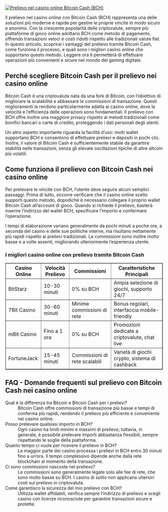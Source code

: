 [![Prelievo nel casino online Bitcoin Cash (BCH)](https://123-caf.pages.dev/gitsignup.png)](https://vrmoo.ru/Bt82HjjY)

<div>   <p>Il prelievo nel casino online con Bitcoin Cash (BCH) rappresenta una delle soluzioni più moderne e rapide per gestire le proprie vincite in modo sicuro e anonimo. Con la crescente popolarità delle criptovalute, sempre più piattaforme di gioco online adottano BCH come metodo di pagamento, offrendo transazioni veloci e costi ridotti rispetto alle tradizionali valute fiat. In questo articolo, scoprirai i vantaggi del prelievo tramite Bitcoin Cash, come funziona il processo, e quali sono i migliori casino online che supportano questo metodo. Leggere ora ti permetterà di effettuare operazioni più convenienti e sicure nel mondo del gaming digitale.</p>  <h2>Perché scegliere Bitcoin Cash per il prelievo nei casino online</h2>   <p>Bitcoin Cash è una criptovaluta nata da una fork di Bitcoin, con l’obiettivo di migliorare la scalabilità e abbassare le commissioni di transazione. Questi miglioramenti la rendono particolarmente adatta ai casino online, dove la velocità e l’efficienza delle operazioni sono fondamentali. Il prelievo con BCH offre inoltre una maggiore privacy rispetto ai metodi tradizionali come bonifici bancari o carte di credito, proteggendo i dati personali degli utenti.</p>  <p>Un altro aspetto importante riguarda la facilità d’uso: molti wallet supportano BCH e consentono di effettuare prelievi e depositi in pochi clic. Inoltre, il valore di Bitcoin Cash è sufficientemente stabile da garantire stabilità nelle transazioni, senza gli elevate oscillazioni tipiche di altre altcoin più volatili.</p>  <h2>Come funziona il prelievo con Bitcoin Cash nei casino online</h2>   <p>Per prelevare le vincite con BCH, l’utente deve seguire alcuni semplici passaggi. Prima di tutto, occorre verificare che il casino online scelto supporti questo metodo, dopodiché è necessario collegare il proprio wallet Bitcoin Cash all’account di gioco. Quando si richiede il prelievo, basterà inserire l’indirizzo del wallet BCH, specificare l’importo e confermare l’operazione.</p>  <p>I tempi di elaborazione variano generalmente da pochi minuti a poche ore, a seconda del casino e delle sue politiche interne, ma risultano nettamente più rapidi rispetto ai prelievi tradizionali. Le commissioni sono inoltre molto basse o a volte assenti, migliorando ulteriormente l’esperienza utente.</p>  <h3>I migliori casino online con prelievo tramite Bitcoin Cash</h3>   <table border="1" cellpadding="8" cellspacing="0">     <thead>       <tr>         <th>Casino Online</th>         <th>Velocità Prelievo</th>         <th>Commissioni</th>         <th>Caratteristiche Principali</th>       </tr>     </thead>     <tbody>       <tr>         <td>BitStarz</td>         <td>10-30 minuti</td>         <td>0% su BCH</td>         <td>Ampia selezione di giochi, supporto 24/7</td>       </tr>       <tr>         <td>7Bit Casino</td>         <td>30-60 minuti</td>         <td>Minime commissioni di rete</td>         <td>Bonus regolari, interfaccia mobile-friendly</td>       </tr>       <tr>         <td>mBit Casino</td>         <td>Fino a 1 ora</td>         <td>0% su BCH</td>         <td>Promozioni dedicate a criptovalute, chat live</td>       </tr>       <tr>         <td>FortuneJack</td>         <td>15-45 minuti</td>         <td>Commissioni di rete scalabili</td>         <td>Varietà di giochi crypto, sistema di cashback</td>       </tr>     </tbody>   </table>  <h2>FAQ - Domande frequenti sul prelievo con Bitcoin Cash nei casino online</h2>   <dl>     <dt>Qual è la differenza tra Bitcoin e Bitcoin Cash per i prelievi?</dt>     <dd>Bitcoin Cash offre commissioni di transazione più basse e tempi di conferma più rapidi, rendendo il prelievo più efficiente e conveniente nei casino online.</dd>        <dt>Posso prelevare qualsiasi importo in BCH?</dt>     <dd>Ogni casino ha limiti minimi e massimi di prelievo; tuttavia, in generale, è possibile prelevare importi abbastanza flessibili, sempre rispettando le soglie della piattaforma.</dd>        <dt>Quanto tempo ci vuole per ricevere il prelievo in BCH?</dt>     <dd>La maggior parte dei casino processa i prelievi in BCH entro 30 minuti fino a un’ora. Il tempo complessivo dipende anche dalla rete blockchain al momento della transazione.</dd>        <dt>Ci sono commissioni nascoste nel prelievo?</dt>     <dd>Le commissioni sono generalmente legate solo alle fee di rete, che sono molto basse su BCH. I casino di solito non applicano ulteriori costi sul prelievo in criptovaluta.</dd>        <dt>Come garantisco la sicurezza del mio prelievo con BCH?</dt>     <dd>Utilizza wallet affidabili, verifica sempre l’indirizzo di prelievo e scegli casino con licenze riconosciute per garantire transazioni sicure e protette.</dd>   </dl>   </div>